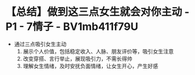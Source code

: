 # 【总结】做到这三点女生就会对你主动 - P1 - 7情子 - BV1mb411f79U

-   通过三点吸引女生主动
    1.  展示个人价值，包括稳定收入、人脉、朋友评价等，吸引女生注意
    2.  改变穿搭、言行举止，展现吸引力，不需长得帅
    3.  理解女生情绪，及时安抚负面情绪，让女生开心，产生好感
